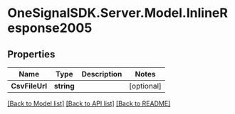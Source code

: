 # OneSignalSDK.Server.Model.InlineResponse2005

## Properties

Name | Type | Description | Notes
------------ | ------------- | ------------- | -------------
**CsvFileUrl** | **string** |  | [optional] 

[[Back to Model list]](../README.md#documentation-for-models) [[Back to API list]](../README.md#documentation-for-api-endpoints) [[Back to README]](../README.md)

